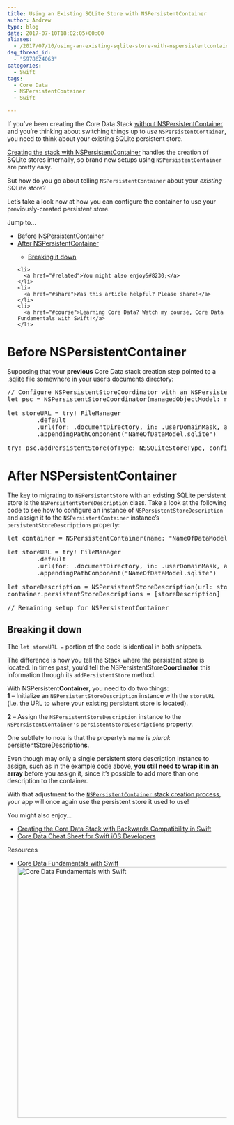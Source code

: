 ```yaml
---
title: Using an Existing SQLite Store with NSPersistentContainer
author: Andrew
type: blog
date: 2017-07-10T18:02:05+00:00
aliases:
  - /2017/07/10/using-an-existing-sqlite-store-with-nspersistentcontainer/
dsq_thread_id:
  - "5978624063"
categories:
  - Swift
tags:
  - Core Data
  - NSPersistentContainer
  - Swift

---
```

If you&#8217;ve been creating the Core Data Stack [without NSPersistentContainer][1] and you&#8217;re thinking about switching things up to _use_ `NSPersistentContainer`, you need to think about your existing SQLite persistent store.

[Creating the stack with NSPersistentContainer][2] handles the creation of SQLite stores internally, so brand new setups using `NSPersistentContainer` are pretty easy.

But how do you go about telling `NSPersistentContainer` about your _existing_ SQLite store?

Let&#8217;s take a look now at how you can configure the container to use your previously-created persistent store.

<div class="resources">
  <div class="resources-header">
    Jump to&#8230;
  </div>
  
  <ul class="resources-content">
    <li>
      <a href="#before">Before NSPersistentContainer</a>
    </li>
    <li>
      <a href="#after">After NSPersistentContainer</a>
    </li>
    <ul>
      <li>
        <a href="#breakdown">Breaking it down</a>
      </li>
    </ul>
    
    <li>
      <a href="#related">You might also enjoy&#8230;</a>
    </li>
    <li>
      <a href="#share">Was this article helpful? Please share!</a>
    </li>
    <li>
      <a href="#course">Learning Core Data? Watch my course, Core Data Fundamentals with Swift!</a>
    </li>
  </ul>
</div>

<a name="before" class="jump-target"></a>

# Before NSPersistentContainer

Supposing that your **previous** Core Data stack creation step pointed to a .sqlite file somewhere in your user&#8217;s documents directory:

<pre class="lang:swift decode:true " title="Configure Persistent Store Coordinator" >// Configure NSPersistentStoreCoordinator with an NSPersistentStore
let psc = NSPersistentStoreCoordinator(managedObjectModel: model) // model instance creation not shown here...

let storeURL = try! FileManager
        .default
        .url(for: .documentDirectory, in: .userDomainMask, appropriateFor: nil, create: true)
        .appendingPathComponent("NameOfDataModel.sqlite")

try! psc.addPersistentStore(ofType: NSSQLiteStoreType, configurationName: nil, at: storeURL, options: nil)</pre>

<a name="after" class="jump-target"></a>

# After NSPersistentContainer

The key to migrating to `NSPersistentStore` with an existing SQLite persistent store is the `NSPersistentStoreDescription` class. Take a look at the following code to see how to configure an instance of `NSPersistentStoreDescription` and assign it to the `NSPersistentContainer` instance&#8217;s `persistentStoreDescriptions` property:

<pre class="lang:swift decode:true mark:8-9" title="Using NSPersistentStoreDescription" >let container = NSPersistentContainer(name: "NameOfDataModel")

let storeURL = try! FileManager
        .default
        .url(for: .documentDirectory, in: .userDomainMask, appropriateFor: nil, create: true)
        .appendingPathComponent("NameOfDataModel.sqlite")

let storeDescription = NSPersistentStoreDescription(url: storeURL)
container.persistentStoreDescriptions = [storeDescription]

// Remaining setup for NSPersistentContainer
</pre>

<a name="breakdown" class="jump-target"></a>

## Breaking it down

The `let storeURL =` portion of the code is identical in both snippets.

The difference is how you tell the Stack where the persistent store is located. In times past, you&#8217;d tell the NSPersistentStore**Coordinator** this information through its `addPersistentStore` method.

With NSPersistent**Container**, you need to do two things:  
**1** &#8211; Initialize an `NSPersistentStoreDescription` instance with the `storeURL` (i.e. the URL to where your existing persistent store is located).

**2** &#8211; Assign the `NSPersistentStoreDescription` instance to the `NSPersistentContainer's` `persistentStoreDescriptions` property.

One subtlety to note is that the property&#8217;s name is _plural_: persistentStoreDescription**s**.

Even though may only a single persistent store description instance to assign, such as in the example code above, **you still need to wrap it in an array** before you assign it, since it&#8217;s possible to add more than one description to the container.

With that adjustment to the [`NSPersistentContainer` stack creation process][1], your app will once again use the persistent store it used to use!

<a name="related" class="jump-target"></a>

<div class="resources">
  <div class="resources-header">
    You might also enjoy&#8230;
  </div>
  
  <ul class="resources-content">
    <li>
      <i class="fa fa-angle-right"></i> <a href="https://www.andrewcbancroft.com/2017/04/16/creating-the-core-data-stack-with-backwards-compatibility-in-swift/" title="Creating the Core Data Stack with Backwards Compatibility in Swift"</a>Creating the Core Data Stack with Backwards Compatibility in Swift
    </li>
    <li>
      <i class="fa fa-angle-right"></i> <a href="https://www.andrewcbancroft.com/2015/02/18/core-data-cheat-sheet-for-swift-ios-developers/" title="Core Data Cheat Sheet for Swift iOS Developers"</a>Core Data Cheat Sheet for Swift iOS Developers
    </li>
  </ul>
</div>

<a name="course" class="jump-target"></a>

<div class="resources">
  <div class="resources-header">
    Resources
  </div>
  
  <ul class="resources-content">
    <li>
      <i class="fa fa-video-camera"></i> <a href="http://bit.ly/ps-core-data-swift" target="_blank">Core Data Fundamentals with Swift</a><br /> <a href="http://bit.ly/ps-core-data-swift" target="_blank"><img src="https://www.andrewcbancroft.com/wp-content/uploads/2017/04/ps-core-data-fundamentals-swift-1024x576.png" alt="Core Data Fundamentals with Swift" width="1024" height="576" class="alignnone size-large wp-image-13163" srcset="https://www.andrewcbancroft.com/wp-content/uploads/2017/04/ps-core-data-fundamentals-swift-1024x576.png 1024w, https://www.andrewcbancroft.com/wp-content/uploads/2017/04/ps-core-data-fundamentals-swift-300x169.png 300w, https://www.andrewcbancroft.com/wp-content/uploads/2017/04/ps-core-data-fundamentals-swift-768x432.png 768w, https://www.andrewcbancroft.com/wp-content/uploads/2017/04/ps-core-data-fundamentals-swift.png 1539w" sizes="(max-width: 1024px) 100vw, 1024px" /></a>
    </li>
  </ul>
</div>

<a name="share" class="jump-target"></a>

 [1]: https://www.andrewcbancroft.com/2017/04/16/creating-the-core-data-stack-with-backwards-compatibility-in-swift/
 [2]: https://www.andrewcbancroft.com/2017/05/15/a-swift-implementation-of-the-core-data-stack-using-nspersistentcontainer/